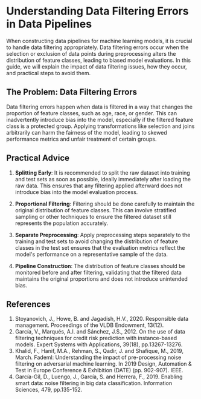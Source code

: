 # Understanding Data Filtering Errors in Data Pipelines
When constructing data pipelines for machine learning models, it is crucial to handle data filtering appropriately. Data filtering errors occur when the selection or exclusion of data points during preprocessing alters the distribution of feature classes, leading to biased model evaluations. In this guide, we will explain the impact of data filtering issues, how they occur, and practical steps to avoid them.

## The Problem: Data Filtering Errors
Data filtering errors happen when data is filtered in a way that changes the proportion of feature classes, such as age, race, or gender. This can inadvertently introduce bias into the model, especially if the filtered feature class is a protected group. Applying transformations like selection and joins arbitrarily can harm the fairness of the model, leading to skewed performance metrics and unfair treatment of certain groups.

## Practical Advice

1. **Splitting Early**: It is recommended to split the raw dataset into training and test sets as soon as possible, ideally immediately after loading the raw data. This ensures that any filtering applied afterward does not introduce bias into the model evaluation process.

2. **Proportional Filtering**: Filtering should be done carefully to maintain the original distribution of feature classes. This can involve stratified sampling or other techniques to ensure the filtered dataset still represents the population accurately.

2. **Separate Preprocessing**: Apply preprocessing steps separately to the training and test sets to avoid changing the distribution of feature classes in the test set ensures that the evaluation metrics reflect the model's performance on a representative sample of the data.

3. **Pipeline Construction**: The distribution of feature classes should be monitored before and after filtering, validating that the filtered data maintains the original proportions and does not introduce unintended bias.

## References
1. Stoyanovich, J., Howe, B. and Jagadish, H.V., 2020. Responsible data management. Proceedings of the VLDB Endowment, 13(12).
2. García, V., Marqués, A.I. and Sánchez, J.S., 2012. On the use of data filtering techniques for credit risk prediction with instance-based models. Expert Systems with Applications, 39(18), pp.13267-13276.
3. Khalid, F., Hanif, M.A., Rehman, S., Qadir, J. and Shafique, M., 2019, March. Fademl: Understanding the impact of pre-processing noise filtering on adversarial machine learning. In 2019 Design, Automation & Test in Europe Conference & Exhibition (DATE) (pp. 902-907). IEEE.
4. García-Gil, D., Luengo, J., García, S. and Herrera, F., 2019. Enabling smart data: noise filtering in big data classification. Information Sciences, 479, pp.135-152. 